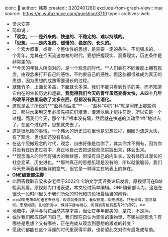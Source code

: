 icon:: 💾
author:: 韩寒
created:: [[20240128]]
exclude-from-graph-view:: true
source:: https://m.wufazhuce.com/question/3710
type:: archives-web

- 梁永安答
- 简单说：
- **「观念」——是外来的、快速的、不稳定的、难以持续的。**
- **「思想」——是内发的、缓慢的、稳定的、长久的。**
- 一个宏大叙事，或者一个整体性的思想，是需要一定的条件，不能强求的。一个青年，尤其在今天流速匆匆的时代，要想把握现实、洞察现实，历史条件是非常差的。
- **今天的年轻人所面对的，是一个观念的时代。**人们会在不同维度上拥有观念，由观念来打开自己的感性，不约束自己的感性。但这些都很难成为真正的思想，因为思想的成熟需要漫长的过程。
- 就像竹子，上面长多高，下面就长多深。我们不能只看到竹子的美，而不知道它内在的生长历史和逻辑。**我觉得我们今天的青年虽然变得太快，从四十几年的改革开放里吸收了太多东西，但都没有真正消化。**
- 这就是孟子所说的**“盈科而后进”**——“盈科”中的“科”就是河床上那些洞口，那些水来到这里必须先把它们灌满，灌满以后才能往前走，所以它是一个过程。而我们今天，那个“科”根本没有填，然后就在快速的流动里“哗”地过去了，在这个过程中，思想就失去了。
- 这是很危险的事情，一个伟大的历史过程里也是思想过程，但因为流速太快，有了观念，思想却还没有形成。
- 在这个照搬观念的时代，观念、自由好像是给你了，其实你并不拥有，因为你并没有在历史过程中，真正地自己去把这些观念实践出来，体会出来。
- **观念涌入的时代有强大的新鲜感，但没有自己的内生长，没有经历过漫长的社会变革，历史进化。**那种真正的思想肌理是没有的，所以就很脆弱。我们今天充满着看似新鲜的空气，但它是一种浮立在地表上的存在。
- **ONE编辑部注脚：**
- 此回答截取自梁永安老师于2022年宝珀文学奖评委论坛发言，原视频可在B站检索观看。原视频为口语表述，本文经过简单编辑。ONE编辑部认为，这是在很长一段时间里关于我们所处的时代和舆论场最恰当的阐释。
- ==`如果用简单的语言来总结，观念就像浮萍，看似貌美，却无根基，只是点缀，容易腐烂。思想如藕，扎根淤泥中，保持平静与耐心，可得到有根有茎有叶的荷花。`==
- 池塘中，浮萍与荷花当然共存才美，但让它年年都美的，是花，不是萍。
- 或许我们都应该问问自己，我们现在自认为坚信的事物里，有哪些是观念？有哪些是思想？又有哪些，正在完成从观念到思想的艰难的转变？
- 愿我们都能在这个浮躁的时代里获得平静，也希望此文对你有启发或帮助。